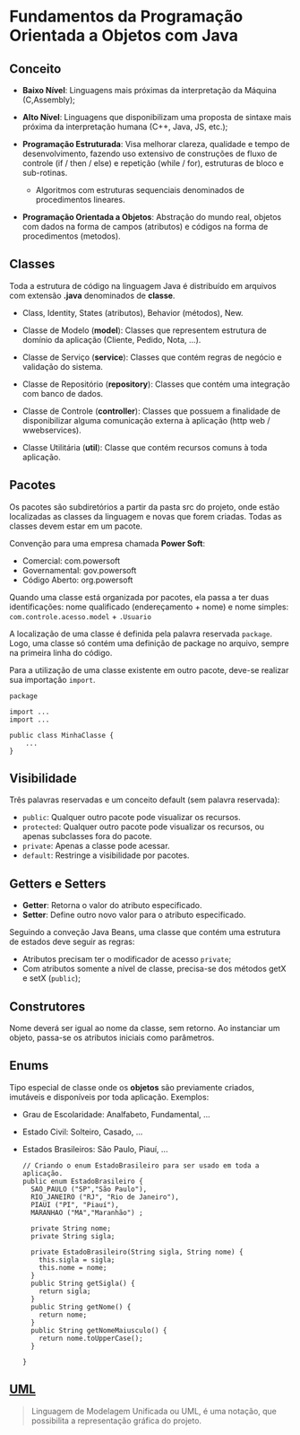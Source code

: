 # Fundamentos da Programação Orientada a Objetos com Java

## Conceito

- **Baixo Nível**: Linguagens mais próximas da interpretação da Máquina (C,Assembly);
- **Alto Nível**: Linguagens que disponibilizam uma proposta de sintaxe mais próxima da interpretação humana (C++, Java, JS, etc.);

- **Programação Estruturada**: Visa melhorar clareza, qualidade e tempo de desenvolvimento, fazendo uso extensivo de construções de fluxo de controle (if / then / else) e repetição (while / for), estruturas de bloco e sub-rotinas.
  - Algoritmos com estruturas sequenciais denominados de procedimentos lineares.
- **Programação Orientada a Objetos**: Abstração do mundo real, objetos com dados na forma de campos (atributos) e códigos na forma de procedimentos (metodos).

## Classes

Toda a estrutura de código na linguagem Java é distribuído em arquivos com extensão **.java** denominados de **classe**.

- Class, Identity, States (atributos), Behavior (métodos), New.

- Classe de Modelo (**model**): Classes que representem estrutura de domínio da aplicação (Cliente, Pedido, Nota, ...).
- Classe de Serviço (**service**): Classes que contém regras de negócio e validação do sistema.
- Classe de Repositório (**repository**): Classes que contém uma integração com banco de dados.
- Classe de Controle (**controller**): Classes que possuem a finalidade de disponibilizar alguma comunicação externa à aplicação (http web / wwebservices).
- Classe Utilitária (**util**): Classe que contém recursos comuns à toda aplicação.

## Pacotes

Os pacotes são subdiretórios a partir da pasta src do projeto, onde estão localizadas as classes da linguagem e novas que forem criadas. Todas as classes devem estar em um pacote.

Convenção para uma empresa chamada **Power Soft**:

- Comercial: com.powersoft
- Governamental: gov.powersoft
- Código Aberto: org.powersoft

Quando uma classe está organizada por pacotes, ela passa a ter duas identificações:  nome qualificado (endereçamento + nome) e nome simples: `com.controle.acesso.model` + `.Usuario`

A localização de uma classe é definida pela palavra reservada `package`. Logo, uma classe só contém uma definição de package no arquivo, sempre na primeira linha do código.

Para a utilização de uma classe existente em outro pacote, deve-se realizar sua importação `import`.

    package

    import ...
    import ...

    public class MinhaClasse {
        ...
    }

## Visibilidade

Três palavras reservadas e um conceito default (sem palavra reservada):

- `public`: Qualquer outro pacote pode visualizar os recursos.
- `protected`: Qualquer outro pacote pode visualizar os recursos, ou apenas subclasses fora do pacote.
- `private`: Apenas a classe pode acessar.
- `default`: Restringe a visibilidade por pacotes.

## Getters e Setters

- **Getter**: Retorna o valor do atributo especificado.
- **Setter**: Define outro novo valor para o atributo especificado.

Seguindo a conveção Java Beans, uma classe que contém uma estrutura de estados deve seguir as regras:

- Atributos precisam ter o modificador de acesso `private`;
- Com atributos somente a nível de classe, precisa-se dos métodos getX e setX (`public`);

## Construtores

Nome deverá ser igual ao nome da classe, sem retorno. Ao instanciar um objeto, passa-se os atributos iniciais como parâmetros.

## Enums

Tipo especial de classe onde os **objetos** são previamente criados, imutáveis e disponíveis por toda aplicação. Exemplos:

- Grau de Escolaridade: Analfabeto, Fundamental, ...
- Estado Civil: Solteiro, Casado, ...
- Estados Brasileiros: São Paulo, Piauí, ...

      // Criando o enum EstadoBrasileiro para ser usado em toda a aplicação.
      public enum EstadoBrasileiro {
        SAO_PAULO ("SP","São Paulo"),
        RIO_JANEIRO ("RJ", "Rio de Janeiro"),
        PIAUI ("PI", "Piauí"),
        MARANHAO ("MA","Maranhão") ;
        
        private String nome;
        private String sigla;
        
        private EstadoBrasileiro(String sigla, String nome) {
          this.sigla = sigla;
          this.nome = nome;
        }
        public String getSigla() {
          return sigla;
        }
        public String getNome() {
          return nome;
        }
        public String getNomeMaiusculo() {
          return nome.toUpperCase();
        }
        
      }

## [UML](https://glysns.gitbook.io/java-basico/programacao-orientada-a-objetos/uml)

> Linguagem de Modelagem Unificada ou UML, é uma notação, que possibilita a representação gráfica do projeto.
